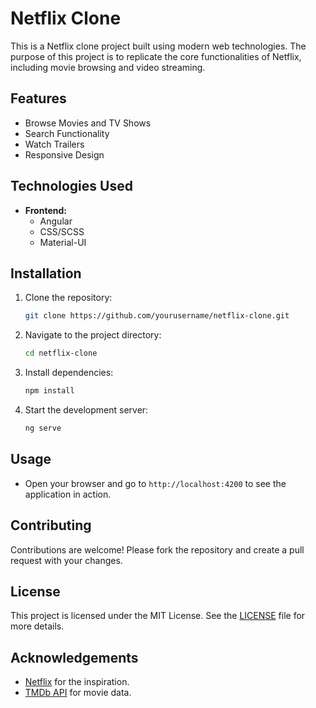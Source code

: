 # Netflix Clone

This is a Netflix clone project built using modern web technologies. The purpose of this project is to replicate the core functionalities of Netflix, including movie browsing and video streaming.

## Features

- Browse Movies and TV Shows
- Search Functionality
- Watch Trailers
- Responsive Design

## Technologies Used

- **Frontend:**
    - Angular
    - CSS/SCSS
    - Material-UI

## Installation

1. Clone the repository:
     ```bash
     git clone https://github.com/yourusername/netflix-clone.git
     ```

2. Navigate to the project directory:
     ```bash
     cd netflix-clone
     ```

3. Install dependencies:
     ```bash
     npm install
     ```

4. Start the development server:
     ```bash
     ng serve
     ```

## Usage

- Open your browser and go to `http://localhost:4200` to see the application in action.

## Contributing

Contributions are welcome! Please fork the repository and create a pull request with your changes.

## License

This project is licensed under the MIT License. See the [LICENSE](LICENSE) file for more details.

## Acknowledgements

- [Netflix](https://www.netflix.com) for the inspiration.
- [TMDb API](https://www.themoviedb.org/documentation/api) for movie data.

